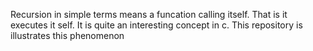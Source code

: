 Recursion in simple terms means a funcation calling itself. That is it executes it self. It is quite an interesting concept in c. This repository is illustrates this phenomenon
